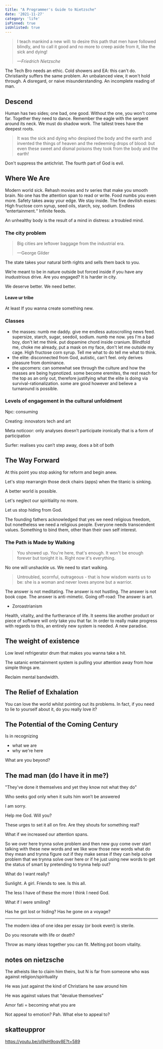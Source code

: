 ```yaml
---
title: "A Programmer's Guide to Nietzsche"
date: '2021-11-27'
category: 'life'
isPinned: true
isUnlisted: true
---
```


> I teach mankind a new will: to desire this path that men
have followed blindly, and to call it good and no more to
creep aside from it, like the sick and dying!
>
> <cite>—Friedrich Nietzsche</cite>

The Tech Bro needs an ethic. Cold showers and EA: this can't do. Christianity suffers the same problem. An unbalanced view, it won't hold through. A disregard, or naive misunderstanding. An incomplete reading of man.

## Descend

Human has two sides; one bad, one good. Without the one, you won't come far. Together they need to dance. Remember the eagle with the serpent around its neck. We must do shadow work. The tallest trees have the deepest roots.

> It was the sick and dying who despised the body and the earth and invented the things of heaven and the redeeming
drops of blood: but even these sweet and dismal poisons they took from the body and the earth!
>

Don't suppress the antichrist. The fourth part of God is evil.

## Where We Are

Modern world sick. Rehash movies and tv series that make you smooth brain. No one has the attention span to read or write. Food numbs you even more. Safety takes away your edge. We stay inside. The five devilish esses: High fructose corn syrup, seed oils, starch, soy, sodium. Endless “entertainment.“ Infinite feeds.

An unhealthy body is the result of a mind in distress: a troubled mind.

### The city problem

> Big cities are leftover baggage from the industrial era.
>
> —George Gilder

The state takes your natural birth rights and sells them back to you.

We’re meant to be in nature outside but forced inside if you have any inudustrious drive. Are you engaged? It is harder in city.

We deserve better. We need better.

#### Leave ur tribe

At least If you wanna create something new.

### Classes

- the masses: numb me daddy. give me endless autoscrolling news feed. supersize, starch, sugar, seedoil, sodium. numb me now. yes I'm a bad boy, don't let me think. put dopamine chord inside cranium. Blindfold me, choke me already, put a mask on my face, don't let me outside my cage. High fructose corn syrup. Tell me what to do tell me what to think.
- the elite: disconnected from God, autistic, can't feel. only derives pleasure from dominance.
- the upcomers: can somewhat see through the culture and how the masses are being hypnotized. some become eremites, the rest reach for the top as an only out, therefore justifying what the elite is doing via survival-rationalization. some are good however and believe a turnaround is possible.

### Levels of engagement in the cultural unfoldment

Npc: consuming

Creating: innovators tech and art

Meta noticoor: only analyses doesn’t participate ironically that is a form of participation 

Surfer: realises you can’t step away, does a bit of both

## The Way Forward

At this point you stop asking for reform and begin anew.

Let's stop rearrangin those deck chairs (apps) when the titanic is sinking.

A better world is possible.

Let's neglect our spiritiality no more.

Let us stop hiding from God.

The founding fathers acknowledged that yes we need religious freedom, but nonetheless we need a religious people. Everyone needs transcendent values. Something to bind them, other than their own self interest.

### The Path is Made by Walking

> You showed up. You're here, that's enough.
> It won't be enough forever but tonight it is.
> Right now it's everything.

No one will unshackle us. We need to start walking.

> Untroubled, scornful, outrageous - that is how wisdom wants us to be: she is a woman and never loves anyone but a warrior.
>

The answer is not meditating. The answer is not hustling. The answer is not book cope. The answer is anti-mimetic. Going off-road: The answer is art.

- Zoroastrianism

Health, vitality, and the furtherance of life. It seems like another product or piece of software will only take you that far. In order to really make progress with regards to this, an entirely new system is needed. A new paradise.

## The weight of existence

Low level refrigerator drum that makes you wanna take a hit.

The satanic entertainment system is pulling your attention away from how simple things are.

Reclaim mental bandwidth.

## The Relief of Exhalation

You can love the world whilst pointing out its problems. In fact, if you need to lie to yourself about it, do you really love it?

## The Potential of the Coming Century

Is in recognizing

- what we are
- why we're here

What are you beyond?

## The mad man (do I have it in me?)

"They've done it themselves and yet they know not what they do"

Who seeks god only when it suits him won’t be answered

I am sorry.

Help me God. Will you?

These urges to set it all on fire. Are they shouts for something real?

What if we increased our attention spans.

So we over here trynna solve problem and then new guy come over start talking with these new words and we like wow those new words what do they mean and trynna figure out if they make sense if they can help solve problem that we trynna solve over here or if he just using new words to get the status of smart by pretending to trynna help out?

What do I want really?

Sunlight. A girl. Friends to see. Is this all.

The less I have of these the more I think I need God.

What if I were smiling?

Has he got lost or hiding? Has he gone on a voyage?

---

The modern idea of one idea per essay (or book even!) is sterile.

Do you resonate with life or death?

Throw as many ideas together you can fit. Melting pot boom vitality.

## notes on nietzsche

The atheists like to claim him theirs, but N is far from someone who was against religion/spirituality

He was just against the kind of Christians he saw around him

He was against values that “devalue themselves”

Amor fati = becoming what you are

Not appeal to emotion? Pah. What else to appeal to?

## skatteuppror

https://youtu.be/ol9pH9oqv8E?t=589
